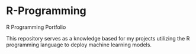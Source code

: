 # R-Programming
R Programming Portfolio

This repository serves as a knowledge based for my projects utilizing the R programming language to deploy machine learning models.
